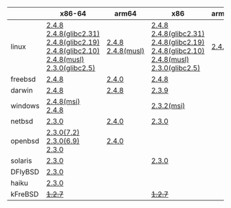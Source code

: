 ||x86-64|arm64|x86|armhf|ppc|sparc|armel|mipsbe|mipsel|alpha|ppc64le|
| --- | --- | --- | --- | --- | --- | --- | --- | --- | --- | --- | --- |
|linux|[2.4.8](https://github.com/roswell/sbcl_bin/releases/download/2.4.8/sbcl-2.4.8-x86-64-linux-binary.tar.bz2)<br />[2.4.8(glibc2.31)](https://github.com/roswell/sbcl_bin/releases/download/2.4.8/sbcl-2.4.8-x86-64-linux-glibc2.31-binary.tar.bz2)<br />[2.4.8(glibc2.19)](https://github.com/roswell/sbcl_bin/releases/download/2.4.8/sbcl-2.4.8-x86-64-linux-glibc2.19-binary.tar.bz2)<br />[2.4.8(glibc2.10)](https://github.com/roswell/sbcl_bin/releases/download/2.4.8/sbcl-2.4.8-x86-64-linux-glibc2.10-binary.tar.bz2)<br />[2.4.8(musl)](https://github.com/roswell/sbcl_bin/releases/download/2.4.8/sbcl-2.4.8-x86-64-linux-musl-binary.tar.bz2)<br />[2.3.0(glibc2.5)](https://github.com/roswell/sbcl_bin/releases/download/2.3.0/sbcl-2.3.0-x86-64-linux-glibc2.5-binary.tar.bz2)<br />|[2.4.8](https://github.com/roswell/sbcl_bin/releases/download/2.4.8/sbcl-2.4.8-arm64-linux-binary.tar.bz2)<br />[2.4.8(musl)](https://github.com/roswell/sbcl_bin/releases/download/2.4.8/sbcl-2.4.8-arm64-linux-musl-binary.tar.bz2)<br />|[2.4.8](https://github.com/roswell/sbcl_bin/releases/download/2.4.8/sbcl-2.4.8-x86-linux-binary.tar.bz2)<br />[2.4.8(glibc2.31)](https://github.com/roswell/sbcl_bin/releases/download/2.4.8/sbcl-2.4.8-x86-linux-glibc2.31-binary.tar.bz2)<br />[2.4.8(glibc2.19)](https://github.com/roswell/sbcl_bin/releases/download/2.4.8/sbcl-2.4.8-x86-linux-glibc2.19-binary.tar.bz2)<br />[2.4.8(glibc2.10)](https://github.com/roswell/sbcl_bin/releases/download/2.4.8/sbcl-2.4.8-x86-linux-glibc2.10-binary.tar.bz2)<br />[2.4.8(musl)](https://github.com/roswell/sbcl_bin/releases/download/2.4.8/sbcl-2.4.8-x86-linux-musl-binary.tar.bz2)<br />[2.3.0(glibc2.5)](https://github.com/roswell/sbcl_bin/releases/download/2.3.0/sbcl-2.3.0-x86-linux-glibc2.5-binary.tar.bz2)<br />|[2.4.7](https://github.com/roswell/sbcl_bin/releases/download/2.4.7/sbcl-2.4.7-armhf-linux-binary.tar.bz2)<br />|[2.3.0](https://github.com/roswell/sbcl_bin/releases/download/2.3.0/sbcl-2.3.0-ppc-linux-binary.tar.bz2)<br />|~~[1.0.28](https://github.com/roswell/sbcl_bin/releases/download/1.0.28/sbcl-1.0.28-sparc-linux-binary.tar.bz2)~~<br />|[2.3.0](https://github.com/roswell/sbcl_bin/releases/download/2.3.0/sbcl-2.3.0-armel-linux-binary.tar.bz2)<br />|~~[1.0.23](https://github.com/roswell/sbcl_bin/releases/download/1.0.23/sbcl-1.0.23-mips-linux-binary.tar.bz2)~~<br />|~~[1.0.28](https://github.com/roswell/sbcl_bin/releases/download/1.0.28/sbcl-1.0.28-mipsel-linux-binary.tar.bz2)~~<br />|~~[1.0.28](https://github.com/roswell/sbcl_bin/releases/download/1.0.28/sbcl-1.0.28-alpha-linux-binary.tar.bz2)~~<br />|~~[1.5.8](https://github.com/roswell/sbcl_bin/releases/download/1.5.8/sbcl-1.5.8-ppc64le-linux-binary.tar.bz2)~~<br />|
|freebsd|[2.4.8](https://github.com/roswell/sbcl_bin/releases/download/2.4.8/sbcl-2.4.8-x86-64-freebsd-binary.tar.bz2)<br />|[2.4.0](https://github.com/roswell/sbcl_bin/releases/download/2.4.0/sbcl-2.4.0-arm64-freebsd-binary.tar.bz2)<br />|[2.4.8](https://github.com/roswell/sbcl_bin/releases/download/2.4.8/sbcl-2.4.8-x86-freebsd-binary.tar.bz2)<br />|||||||||
|darwin|[2.4.8](https://github.com/roswell/sbcl_bin/releases/download/2.4.8/sbcl-2.4.8-x86-64-darwin-binary.tar.bz2)<br />|[2.4.8](https://github.com/roswell/sbcl_bin/releases/download/2.4.8/sbcl-2.4.8-arm64-darwin-binary.tar.bz2)<br />|[2.3.9](https://github.com/roswell/sbcl_bin/releases/download/2.3.9/sbcl-2.3.9-x86-darwin-binary.tar.bz2)<br />||~~[1.0.47](https://github.com/roswell/sbcl_bin/releases/download/1.0.47/sbcl-1.0.47-powerpc-darwin-binary.tar.bz2)~~<br />|||||||
|windows|[2.4.8(msi)](https://github.com/roswell/sbcl_bin/releases/download/2.4.8/sbcl-2.4.8-x86-64-windows-binary.msi)<br />[2.4.8](https://github.com/roswell/sbcl_bin/releases/download/2.4.8/sbcl-2.4.8-x86-64-windows-binary.tar.bz2)<br />||[2.3.2(msi)](https://github.com/roswell/sbcl_bin/releases/download/2.3.2/sbcl-2.3.2-x86-windows-binary.msi)<br />|||||||||
|netbsd|[2.3.0](https://github.com/roswell/sbcl_bin/releases/download/2.3.0/sbcl-2.3.0-x86-64-netbsd-binary.tar.bz2)<br />|[2.4.0](https://github.com/roswell/sbcl_bin/releases/download/2.4.0/sbcl-2.4.0-arm64-netbsd-binary.tar.bz2)<br />|[2.3.0](https://github.com/roswell/sbcl_bin/releases/download/2.3.0/sbcl-2.3.0-x86-netbsd-binary.tar.bz2)<br />||~~[1.0.23](https://github.com/roswell/sbcl_bin/releases/download/1.0.23/sbcl-1.0.23-powerpc-netbsd-binary.tar.bz2)~~<br />|||||||
|openbsd|[2.3.0(7.2)](https://github.com/roswell/sbcl_bin/releases/download/2.3.0/sbcl-2.3.0-x86-64-openbsd-7.2-binary.tar.bz2)<br />[2.3.0(6.9)](https://github.com/roswell/sbcl_bin/releases/download/2.3.0/sbcl-2.3.0-x86-64-openbsd-6.9-binary.tar.bz2)<br />[2.3.0](https://github.com/roswell/sbcl_bin/releases/download/2.3.0/sbcl-2.3.0-x86-64-openbsd-binary.tar.bz2)<br />|[2.4.0](https://github.com/roswell/sbcl_bin/releases/download/2.4.0/sbcl-2.4.0-arm64-openbsd-binary.tar.bz2)<br />||||||||||
|solaris|[2.3.0](https://github.com/roswell/sbcl_bin/releases/download/2.3.0/sbcl-2.3.0-x86-64-solaris-binary.tar.bz2)<br />||[2.3.0](https://github.com/roswell/sbcl_bin/releases/download/2.3.0/sbcl-2.3.0-x86-solaris-binary.tar.bz2)<br />|||[2.0.4](https://github.com/roswell/sbcl_bin/releases/download/2.0.4/sbcl-2.0.4-sparc-solaris-binary.tar.bz2)<br />||||||
|DFlyBSD|[2.3.0](https://github.com/roswell/sbcl_bin/releases/download/2.3.0/sbcl-2.3.0-x86-64-DFlyBSD-binary.tar.bz2)<br />|||||||||||
|haiku|[2.3.0](https://github.com/roswell/sbcl_bin/releases/download/2.3.0/sbcl-2.3.0-x86-64-haiku-binary.tar.bz2)<br />|||||||||||
|kFreBSD|~~[1.2.7](https://github.com/roswell/sbcl_bin/releases/download/1.2.7/sbcl-1.2.7-x86-64-debian-kfreebsd-binary.tar.bz2)~~<br />||~~[1.2.7](https://github.com/roswell/sbcl_bin/releases/download/1.2.7/sbcl-1.2.7-x86-debian-kfreebsd-binary.tar.bz2)~~<br />|||||||||
